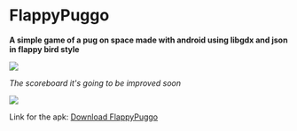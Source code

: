 # FlappyPuggo

**A simple game of a pug on space made with android using libgdx and json in flappy bird style**

![]({{site.baseurl}}/http://imgur.com/a/8tkwQ)

_The scoreboard it's going to be improved soon_

![]({{site.baseurl}}/http://imgur.com/a/4OM0p)

Link for the apk: [Download FlappyPuggo](https://goo.gl/kiQLeM)
